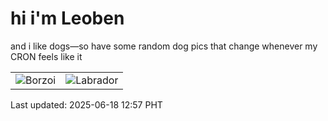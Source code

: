 # hi i'm Leoben

and i like dogs—so have some random dog pics that change whenever my CRON feels like it

|  |  |
|--------|----------|
| ![Borzoi](https://random-dog-vercel.vercel.app/api/random-borzoi?v=1750222678) | ![Labrador](https://random-dog-vercel.vercel.app/api/random-labrador?v=1750222678) |

Last updated: 2025-06-18 12:57 PHT
